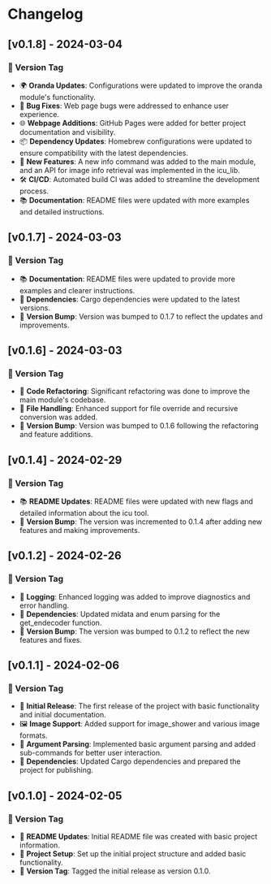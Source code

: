 # Changelog

## [v0.1.8] - 2024-03-04
### 🔖 Version Tag
- 🌍 **Oranda Updates**: Configurations were updated to improve the oranda module's functionality.
- 🐛 **Bug Fixes**: Web page bugs were addressed to enhance user experience.
- 🌐 **Webpage Additions**: GitHub Pages were added for better project documentation and visibility.
- 📦 **Dependency Updates**: Homebrew configurations were updated to ensure compatibility with the latest dependencies.
- 🚀 **New Features**: A new info command was added to the main module, and an API for image info retrieval was implemented in the icu_lib.
- 🛠 **CI/CD**: Automated build CI was added to streamline the development process.
- 📚 **Documentation**: README files were updated with more examples and detailed instructions.

## [v0.1.7] - 2024-03-03
### 🔖 Version Tag
- 📚 **Documentation**: README files were updated to provide more examples and clearer instructions.
- 🔄 **Dependencies**: Cargo dependencies were updated to the latest versions.
- 🔄 **Version Bump**: Version was bumped to 0.1.7 to reflect the updates and improvements.

## [v0.1.6] - 2024-03-03
### 🔖 Version Tag
- 🔄 **Code Refactoring**: Significant refactoring was done to improve the main module's codebase.
- 📁 **File Handling**: Enhanced support for file override and recursive conversion was added.
- 🔄 **Version Bump**: Version was bumped to 0.1.6 following the refactoring and feature additions.

## [v0.1.4] - 2024-02-29
### 🔖 Version Tag
- 📚 **README Updates**: README files were updated with new flags and detailed information about the icu tool.
- 🔄 **Version Bump**: The version was incremented to 0.1.4 after adding new features and making improvements.

## [v0.1.2] - 2024-02-26
### 🔖 Version Tag
- 📝 **Logging**: Enhanced logging was added to improve diagnostics and error handling.
- 🔄 **Dependencies**: Updated midata and enum parsing for the get_endecoder function.
- 🔄 **Version Bump**: The version was bumped to 0.1.2 to reflect the new features and fixes.

## [v0.1.1] - 2024-02-06
### 🔖 Version Tag
- 🚀 **Initial Release**: The first release of the project with basic functionality and initial documentation.
- 🖼️ **Image Support**: Added support for image_shower and various image formats.
- 🔧 **Argument Parsing**: Implemented basic argument parsing and added sub-commands for better user interaction.
- 🔄 **Dependencies**: Updated Cargo dependencies and prepared the project for publishing.

## [v0.1.0] - 2024-02-05
### 🔖 Version Tag
- 📄 **README Updates**: Initial README file was created with basic project information.
- 🔧 **Project Setup**: Set up the initial project structure and added basic functionality.
- 🔄 **Version Tag**: Tagged the initial release as version 0.1.0.
